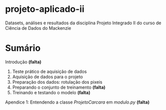 # projeto-aplicado-ii
Datasets, análises e resultados da disciplina Projeto Integrado II do curso de Ciência de Dados do Mackenzie

# Sumário
Introdução **(falta)**
1. Teste prático de aquisição de dados
2. Aquisição de dados para o projeto
3. Preparação dos dados: rotulação dos pixeis
4. Preparando o conjunto de treinamento **(falta)**
5. Treinando e testando o modelo **(falta)**

Apendice 1: Entendendo a classe *ProjetoCarcara* em *modulo.py* **(falta)**
